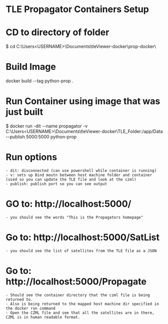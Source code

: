 # TLE Propagator Containers Setup

# CD to directory of folder
$ cd C:\Users\<USERNAME>\Documents\tleViewer-docker\prop-docker\

# Build Image
docker build --tag python-prop .

# Run Container using image that was just built
$ docker run -dit --name propagator -v C:\Users\<USERNAME>\Documents\tleViewer-docker\TLE_Folder:/app/Data --publish 5000:5000 python-prop
	
# Run options
	- dit: disconnected (can use powershell while container is running)
	- v: sets up Bind moutn between host machine folder and container (used so you can update the TLE file and look at the czml)
	- publish: publish port so you can see output

# GO to: http://localhost:5000/
	- you should see the words "This is the Propagators homepage" 
# Go to: http://localhost:5000/SatList
	- you should see the list of satellites from the TLE file as a JSON
# Go to: http://localhost:5000/Propagate
	- Should see the container directory that the czml file is being returned to. 
	- Also is being returned to the mapped host machine dir specified in the docker run command
	- Open the CZML file and see that all the satellites are in there, CZML is in human readable format. 